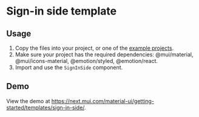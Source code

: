 # Sign-in side template

## Usage

<!-- #default-branch-switch -->

1. Copy the files into your project, or one of the [example projects](https://github.com/mui/material-ui/tree/next/examples).
2. Make sure your project has the required dependencies: @mui/material, @mui/icons-material, @emotion/styled, @emotion/react.
3. Import and use the `SignInSide` component.

## Demo

<!-- #default-branch-switch -->

View the demo at https://next.mui.com/material-ui/getting-started/templates/sign-in-side/.
